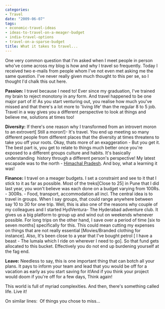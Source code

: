 ```yaml
---
categories:
- Travel
date: "2009-06-07"
tags:
- economic-travel-ideas
- ideas-to-travel-on-a-meager-budget
- india-travel-options
- travel-on-a-sparse-budget
title: What it takes to travel...
---
```


One very common question that I'm asked when I meet people in person who've come across my blog is how and why I travel so frequently. Today I received two e-mails from people whom I've not even met asking me the same question. I've never really given much thought to this per se, so I thought I'd chalk this out here.

**Passion:** I travel because I need to! Ever since my graduation, I've trained my brain to reject monotony in any form. And travel happened to be one major part of it! As you start venturing out, you realise how much you've missed and that there's a lot more to 'living life' than the regular 8 to 5 job. Travel in a way gives you a different perspective to look at things and believe me, solutions at times too!

**Diversity:** If there's one reason why I transformed from an introvert moron to an extrovert\[ Still a moron!\]- It's travel. You end up meeting so many different people from different places that the diversity at times threatens to take you off your roots. Okay, thats more of an exaggeration - But you get it. The best part is, you get to relate to things much better once you're exposed to a different groups culture and habits. It's basically understanding  history through a different person's perspective! My latest escapade was to the north - [Himachal Pradesh](https://srikanthperinkulam.com/blog/2009/06/the-moron-the-bike-and-the-himalayas-jalori-pass-biking-expedition/). And boy, what a learning it was!

**Finance:** I travel on a meager budgets. I set a constraint and see to it that I stick to it as far as possible. Most of the treks\[Close to 25\] in Pune that I did last year, you won't believe was each done on a budget varying from 100Rs. - 300Rs. - Food, transport, accommodation all incl. The central idea is to travel in groups. When I say groups, that could range anywhere between say 10 to 30 for one trip. Well, this is also one of the reasons why couple of my colleagues and I started HydVentura- The Hyderabad adventure club. It gives us a big platform to group up and wind out on weekends whenever possible. For long trips on the other hand, I save over a period of time \[six to seven months\] specifically for this. This could mean cutting my expenses on things that are not really essential \[Movies/Branded clothing for instance\]. Also, It's been close to a year that I've bought petrol \[ I have a beast - The lumala which I ride on wherever I need to go\]. So that fund gets allocated to this bucket. Effectively you do not end up burdening yourself at the fag end.

**Leave:** Needless to say, this is one important thing that can botch all your plans. It pays to inform your team and lead that you would be off for a vacation as early as you start saving for it!And if you think your project would doom if you're off for a few days, Think again!

This world is full of myriad complexities. And then, there's something called life. Live it!

On similar lines:  Of things you chose to miss...
